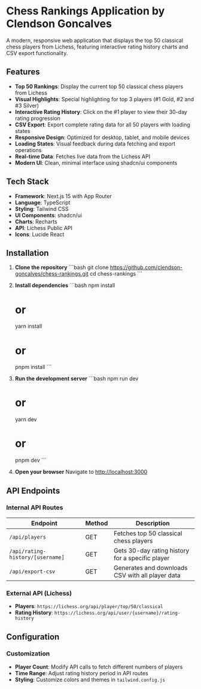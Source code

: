 # Chess Rankings Application by Clendson Goncalves

A modern, responsive web application that displays the top 50 classical chess players from Lichess, featuring interactive rating history charts and CSV export functionality.

## Features

- **Top 50 Rankings**: Display the current top 50 classical chess players from Lichess
- **Visual Highlights**: Special highlighting for top 3 players (#1 Gold, #2 and #3 Silver)
- **Interactive Rating History**: Click on the #1 player to view their 30-day rating progression
- **CSV Export**: Export complete rating data for all 50 players with loading states
- **Responsive Design**: Optimized for desktop, tablet, and mobile devices
- **Loading States**: Visual feedback during data fetching and export operations
- **Real-time Data**: Fetches live data from the Lichess API
- **Modern UI**: Clean, minimal interface using shadcn/ui components

## Tech Stack

- **Framework**: Next.js 15 with App Router
- **Language**: TypeScript
- **Styling**: Tailwind CSS
- **UI Components**: shadcn/ui
- **Charts**: Recharts
- **API**: Lichess Public API
- **Icons**: Lucide React

## Installation

1. **Clone the repository**
   \`\`\`bash
   git clone https://github.com/clendson-goncalves/chess-rankings.git
   cd chess-rankings
   \`\`\`

2. **Install dependencies**
   \`\`\`bash
   npm install
   # or
   yarn install
   # or
   pnpm install
   \`\`\`

3. **Run the development server**
   \`\`\`bash
   npm run dev
   # or
   yarn dev
   # or
   pnpm dev
   \`\`\`

4. **Open your browser**
   Navigate to [http://localhost:3000](http://localhost:3000)

## API Endpoints

### Internal API Routes

| Endpoint | Method | Description |
|----------|--------|-------------|
| `/api/players` | GET | Fetches top 50 classical chess players |
| `/api/rating-history/[username]` | GET | Gets 30-day rating history for a specific player |
| `/api/export-csv` | GET | Generates and downloads CSV with all player data |

### External API (Lichess)

- **Players**: `https://lichess.org/api/player/top/50/classical`
- **Rating History**: `https://lichess.org/api/user/{username}/rating-history`

## Configuration

### Customization
- **Player Count**: Modify API calls to fetch different numbers of players
- **Time Range**: Adjust rating history period in API routes
- **Styling**: Customize colors and themes in `tailwind.config.js`